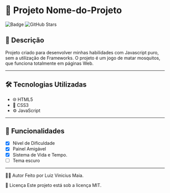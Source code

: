 # 🚀 Projeto Nome-do-Projeto

![Badge](https://img.shields.io/badge/status-concluido%20-green)
![GitHub Stars](https://img.shields.io/github/stars/LuizViniciusMaia/AppMataMosquito?style=social)

## 📝 Descrição

Projeto criado para desenvolver minhas habilidades com Javascript puro, sem a utilização de Frameworks. O projeto é um jogo de matar mosquitos, que funciona totalmente 
em páginas Web.

---

## 🛠️ Tecnologias Utilizadas

- 🌐 HTML5  
- 🎨 CSS3  
- ⚙️ JavaScript   

---

## 🚧 Funcionalidades

- [x] Nível de Dificuldade  
- [x] Painel Amigável  
- [x] Sistema de Vida e Tempo. 
- [ ] Tema escuro  

---


🧑‍💻 Autor
Feito por Luiz Vinicius Maia.

📄 Licença
Este projeto está sob a licença MIT.
